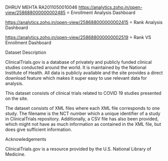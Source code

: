 DHRUV MEHTA      RA2011050010046
https://analytics.zoho.in/open-view/258688000000002485 = Enrollment Analysis Dashboard

https://analytics.zoho.in/open-view/258688000000002415 = Rank Analysis Dashboard

https://analytics.zoho.in/open-view/258688000000002519 = Rank VS Enrollment Dashboard

Dataset Description

ClinicalTrials.gov is a database of privately and publicly funded clinical studies conducted around the world. It is maintained by the National Institute of Health. All data is publicly available and the site provides a direct download feature which makes it super easy to use relevant data for analysis.

This dataset consists of clinical trials related to COVID 19 studies presented on the site.

The dataset consists of XML files where each XML file corresponds to one study. The filename is the NCT number which a unique identifier of a study in ClinicalTrials repository. Additionally, a CSV file has also been provided, which might not have as much information as contained in the XML file, but does give sufficient information.

Acknowledgements

ClinicalTrials.gov is a resource provided by the U.S. National Library of Medicine.
